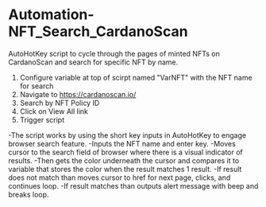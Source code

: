 # Automation-NFT_Search_CardanoScan
AutoHotKey script to cycle through the pages of minted NFTs on CardanoScan and search for specific NFT by name.
1) Configure variable at top of scirpt named "VarNFT" with the NFT name for search
2) Navigate to https://cardanoscan.io/
3) Search by NFT Policy ID
4) Click on View All link
5) Trigger script

-The script works by using the short key inputs in AutoHotKey to engage browser search feature.
-Inputs the NFT name and enter key.
-Moves cursor to the search field of browser where there is a visual indicator of results.
-Then gets the color underneath the cursor and compares it to variable that stores the color when the result matches 1 result.
-If result does not match than moves cursor to href for next page, clicks, and continues loop.
-If result matches than outputs alert message with beep and breaks loop.
